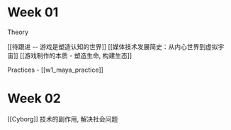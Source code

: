 # Week 01

Theory 

[[待跟进 -- 游戏是塑造认知的世界]]
[[媒体技术发展简史：从内心世界到虚拟宇宙]]
 [[游戏制作的本质 - 塑造生命, 构建生态]]


Practices - [[w1_maya_practice]]

# Week 02

[[Cyborg]] 技术的副作用, 解决社会问题